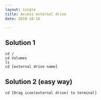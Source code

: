 ```yaml
---
layout: single
title: Access external drive
date: 2018-10-16

---
```


## Solution 1
	cd /
	cd Volumes
	ls
	cd [external drive name]

## Solution 2 (easy way)
	cd [Drag icon(external drive) to terminal]